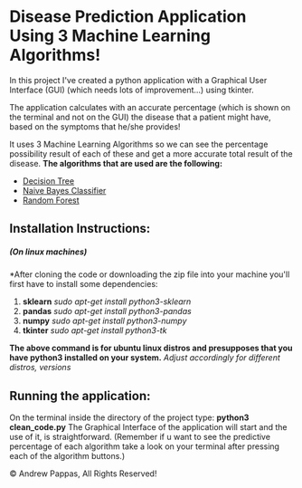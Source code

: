 # Disease Prediction Application Using 3 Machine Learning Algorithms! 

In this project I've created a python application with a Graphical User Interface (GUI) (which needs lots of improvement...) using tkinter. 

The application calculates with an accurate percentage (which is shown on the terminal and not on the GUI) the disease that a patient might have, based on the symptoms that he/she provides! 

It uses 3 Machine Learning Algorithms so we can see the percentage possibility result of each of these and get a more accurate total result of the disease. 
**The algorithms that are used are the following:** 

* [Decision Tree](shorturl.at/agkxN)
* [Naive Bayes Classifier](https://en.wikipedia.org/wiki/Naive_Bayes_classifier)
* [Random Forest](shorturl.at/cowF6) 

## Installation Instructions: 
##### (On linux machines)

*After cloning the code or downloading the zip file into your machine you'll first have to install some dependencies: 

1. **sklearn** *sudo apt-get install python3-sklearn* 
2. **pandas** *sudo apt-get install python3-pandas* 
3. **numpy** *sudo apt-get install python3-numpy* 
4. **tkinter** *sudo apt-get install python3-tk* 

**The above command is for ubuntu linux distros and presupposes that you have python3 installed on your system.** *Adjust accordingly for different distros, versions* 

## Running the application: 

On the terminal inside the directory of the project type: **python3 clean_code.py** The Graphical Interface of the application will start and the use of it, is straightforward. (Remember if u want to see the predictive percentage of each algorithm take a look on your terminal after pressing each of the algorithm buttons.) 

:copyright: Andrew Pappas, All Rights Reserved!

